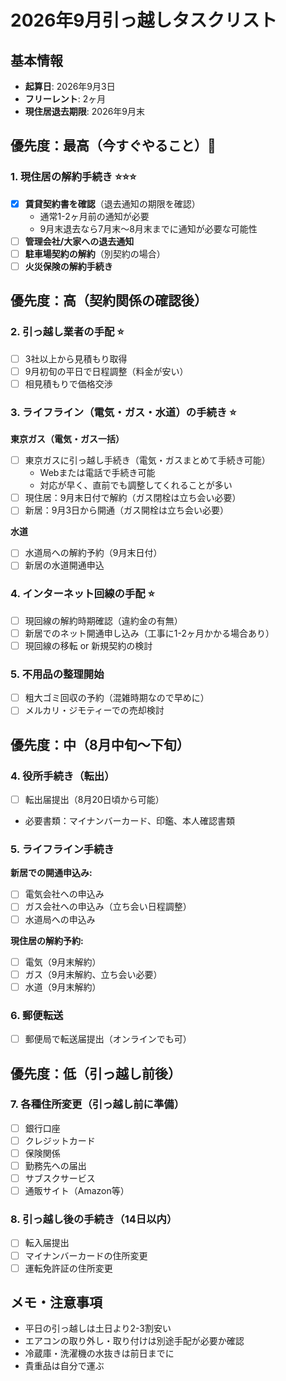 # 2026年9月引っ越しタスクリスト

## 基本情報
- **起算日**: 2026年9月3日
- **フリーレント**: 2ヶ月
- **現住居退去期限**: 2026年9月末

## 優先度：最高（今すぐやること）🔴

### 1. 現住居の解約手続き ⭐️⭐️⭐️
- [x] **賃貸契約書を確認**（退去通知の期限を確認）
  - 通常1-2ヶ月前の通知が必要
  - 9月末退去なら7月末〜8月末までに通知が必要な可能性
- [ ] **管理会社/大家への退去通知**
- [ ] **駐車場契約の解約**（別契約の場合）
- [ ] **火災保険の解約手続き**

## 優先度：高（契約関係の確認後）

### 2. 引っ越し業者の手配 ⭐️
- [ ] 3社以上から見積もり取得
- [ ] 9月初旬の平日で日程調整（料金が安い）
- [ ] 相見積もりで価格交渉

### 3. ライフライン（電気・ガス・水道）の手続き ⭐️
**東京ガス（電気・ガス一括）**
- [ ] 東京ガスに引っ越し手続き（電気・ガスまとめて手続き可能）
  - Webまたは電話で手続き可能
  - 対応が早く、直前でも調整してくれることが多い
- [ ] 現住居：9月末日付で解約（ガス閉栓は立ち会い必要）
- [ ] 新居：9月3日から開通（ガス開栓は立ち会い必要）

**水道**
- [ ] 水道局への解約予約（9月末日付）
- [ ] 新居の水道開通申込

### 4. インターネット回線の手配 ⭐️
- [ ] 現回線の解約時期確認（違約金の有無）
- [ ] 新居でのネット開通申し込み（工事に1-2ヶ月かかる場合あり）
- [ ] 現回線の移転 or 新規契約の検討

### 5. 不用品の整理開始
- [ ] 粗大ゴミ回収の予約（混雑時期なので早めに）
- [ ] メルカリ・ジモティーでの売却検討

## 優先度：中（8月中旬〜下旬）

### 4. 役所手続き（転出）
- [ ] 転出届提出（8月20日頃から可能）
- 必要書類：マイナンバーカード、印鑑、本人確認書類

### 5. ライフライン手続き
**新居での開通申込み:**
- [ ] 電気会社への申込み
- [ ] ガス会社への申込み（立ち会い日程調整）
- [ ] 水道局への申込み

**現住居の解約予約:**
- [ ] 電気（9月末解約）
- [ ] ガス（9月末解約、立ち会い必要）
- [ ] 水道（9月末解約）

### 6. 郵便転送
- [ ] 郵便局で転送届提出（オンラインでも可）

## 優先度：低（引っ越し前後）

### 7. 各種住所変更（引っ越し前に準備）
- [ ] 銀行口座
- [ ] クレジットカード
- [ ] 保険関係
- [ ] 勤務先への届出
- [ ] サブスクサービス
- [ ] 通販サイト（Amazon等）

### 8. 引っ越し後の手続き（14日以内）
- [ ] 転入届提出
- [ ] マイナンバーカードの住所変更
- [ ] 運転免許証の住所変更

## メモ・注意事項
- 平日の引っ越しは土日より2-3割安い
- エアコンの取り外し・取り付けは別途手配が必要か確認
- 冷蔵庫・洗濯機の水抜きは前日までに
- 貴重品は自分で運ぶ